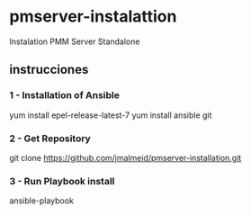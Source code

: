 # pmserver-instalattion
Instalation PMM Server Standalone

## instrucciones

### 1 - Installation of Ansible
 yum install epel-release-latest-7
 yum install ansible git

### 2 - Get Repository
 git clone https://github.com/jmalmeid/pmserver-installation.git

### 3 - Run Playbook install
ansible-playbook 

